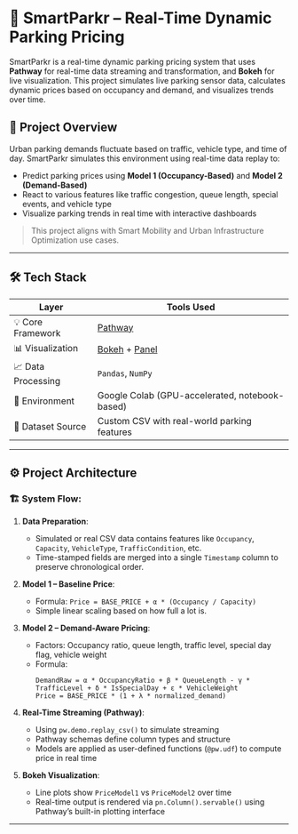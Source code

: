 # 🚗 SmartParkr – Real-Time Dynamic Parking Pricing

SmartParkr is a real-time dynamic parking pricing system that uses **Pathway** for real-time data streaming and transformation, and **Bokeh** for live visualization. This project simulates live parking sensor data, calculates dynamic prices based on occupancy and demand, and visualizes trends over time.

## 📌 Project Overview

Urban parking demands fluctuate based on traffic, vehicle type, and time of day. SmartParkr simulates this environment using real-time data replay to:
- Predict parking prices using **Model 1 (Occupancy-Based)** and **Model 2 (Demand-Based)**
- React to various features like traffic congestion, queue length, special events, and vehicle type
- Visualize parking trends in real time with interactive dashboards

> This project aligns with Smart Mobility and Urban Infrastructure Optimization use cases.

---

## 🛠 Tech Stack

| Layer                | Tools Used                                      |
|----------------------|-------------------------------------------------|
| 💡 Core Framework    | [Pathway](https://pathway.com/)                |
| 📊 Visualization     | [Bokeh](https://bokeh.org/) + [Panel](https://panel.holoviz.org/) |
| 📈 Data Processing   | `Pandas`, `NumPy`                               |
| 🧪 Environment       | Google Colab (GPU-accelerated, notebook-based) |
| 📄 Dataset Source    | Custom CSV with real-world parking features     |

---

## ⚙️ Project Architecture

### 🏗 System Flow:

1. **Data Preparation**:
   - Simulated or real CSV data contains features like `Occupancy`, `Capacity`, `VehicleType`, `TrafficCondition`, etc.
   - Time-stamped fields are merged into a single `Timestamp` column to preserve chronological order.

2. **Model 1 – Baseline Price**:
   - Formula: `Price = BASE_PRICE + α * (Occupancy / Capacity)`
   - Simple linear scaling based on how full a lot is.

3. **Model 2 – Demand-Aware Pricing**:
   - Factors: Occupancy ratio, queue length, traffic level, special day flag, vehicle weight
   - Formula:
     ```
     DemandRaw = α * OccupancyRatio + β * QueueLength - γ * TrafficLevel + δ * IsSpecialDay + ε * VehicleWeight
     Price = BASE_PRICE * (1 + λ * normalized_demand)
     ```

4. **Real-Time Streaming (Pathway)**:
   - Using `pw.demo.replay_csv()` to simulate streaming
   - Pathway schemas define column types and structure
   - Models are applied as user-defined functions (`@pw.udf`) to compute price in real time

5. **Bokeh Visualization**:
   - Line plots show `PriceModel1` vs `PriceModel2` over time
   - Real-time output is rendered via `pn.Column().servable()` using Pathway’s built-in plotting interface

---


